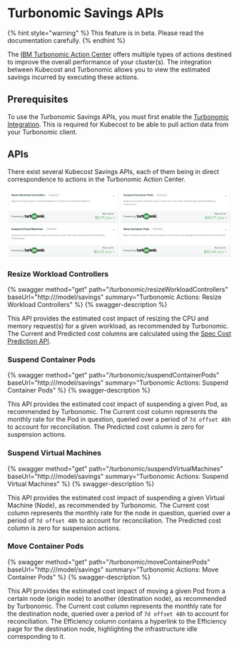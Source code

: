 # Turbonomic Savings APIs 

{% hint style="warning" %}
This feature is in beta. Please read the documentation carefully.
{% endhint %}

The [IBM Turbonomic Action Center](https://www.ibm.com/docs/en/tarm/8.14.3?topic=reference-turbonomic-actions) offers multiple types of actions destined to improve the overall performance of your cluster(s). The integration between Kubecost and Turbonomic allows you to view the estimated savings incurred by executing these actions.

## Prerequisites
To use the Turbonomic Savings APIs, you must first enable the [Turbonomic Integration](../../integrations/turbonomic-integration.md). This is required for Kubecost to be able to pull action data from your Turbonomic client. 

## APIs
There exist several Kubecost Savings APIs, each of them being in direct correspondence to actions in the Turbonomic Action Center. 

![Savings APIs: Turbonomic Actions](/images/savings-turbo-actions.png)

### Resize Workload Controllers
{% swagger method="get" path="/turbonomic/resizeWorkloadControllers" baseUrl="http://<your-kubecost-address>/model/savings" summary="Turbonomic Actions: Resize Workload Controllers" %}
{% swagger-description %}

This API provides the estimated cost impact of resizing the CPU and memory request(s) for a given workload, as recommended by Turbonomic.
The Current and Predicted cost columns are calculated using the [Spec Cost Prediction API](../governance-apis/spec-cost-prediction-api.md).

### Suspend Container Pods
{% swagger method="get" path="/turbonomic/suspendContainerPods" baseUrl="http://<your-kubecost-address>/model/savings" summary="Turbonomic Actions: Suspend Container Pods" %}
{% swagger-description %}

This API provides the estimated cost impact of suspending a given Pod, as recommended by Turbonomic. 
The Current cost column represents the monthly rate for the Pod in question, queried over a period of `7d offset 48h` to account for reconciliation. 
The Predicted cost column is zero for suspension actions.

### Suspend Virtual Machines
{% swagger method="get" path="/turbonomic/suspendVirtualMachines" baseUrl="http://<your-kubecost-address>/model/savings" summary="Turbonomic Actions: Suspend Virtual Machines" %}
{% swagger-description %}

This API provides the estimated cost impact of suspending a given Virtual Machine (Node), as recommended by Turbonomic.
The Current cost column represents the monthly rate for the node in question, queried over a period of `7d offset 48h` to account for reconciliation.
The Predicted cost column is zero for suspension actions.

### Move Container Pods
{% swagger method="get" path="/turbonomic/moveContainerPods" baseUrl="http://<your-kubecost-address>/model/savings" summary="Turbonomic Actions: Move Container Pods" %}
{% swagger-description %}

This API provides the estimated cost impact of moving a given Pod from a certain node (origin node) to another (destination node), as recommended by Turbonomic.
The Current cost column represents the monthly rate for the destination node, queried over a period of `7d offset 48h` to account for reconciliation.
The Efficiency column contains a hyperlink to the Efficiency page for the destination node, highlighting the infrastructure idle corresponding to it.  

